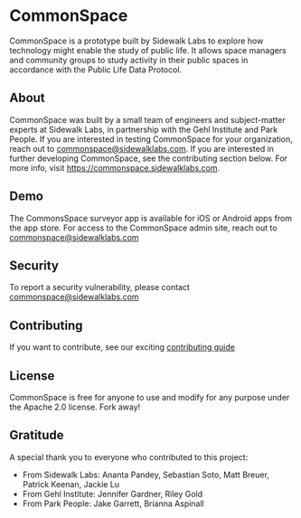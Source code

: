 # CommonSpace
CommonSpace is a prototype built by Sidewalk Labs to explore how technology might enable the study of public life. It allows space managers and community groups to study activity in their public spaces in accordance with the Public Life Data Protocol.

## About
CommonSpace was built by a small team of engineers and subject-matter experts at Sidewalk Labs, in partnership with the Gehl Institute and Park People. If you are interested in testing CommonSpace for your organization, reach out to commonspace@sidewalklabs.com. If you are interested in further developing CommonSpace, see the contributing section below. For more info, visit https://commonspace.sidewalklabs.com.

## Demo
The CommonsSpace surveyor app is available for iOS or Android apps from the app store. For access to the CommonSpace admin site, reach out to commonspace@sidewalklabs.com

## Security
To report a security vulnerability, please contact commonspace@sidewalklabs.com

## Contributing
If you want to contribute, see our exciting [contributing guide](CONTRIBUTING.md)

## License
CommonSpace is free for anyone to use and modify for any purpose under the Apache 2.0 license. Fork away!

## Gratitude
A special thank you to everyone who contributed to this project:

* From Sidewalk Labs: Ananta Pandey, Sebastian Soto, Matt Breuer, Patrick Keenan, Jackie Lu
* From Gehl Institute: Jennifer Gardner, Riley Gold
* From Park People: Jake Garrett, Brianna Aspinall
